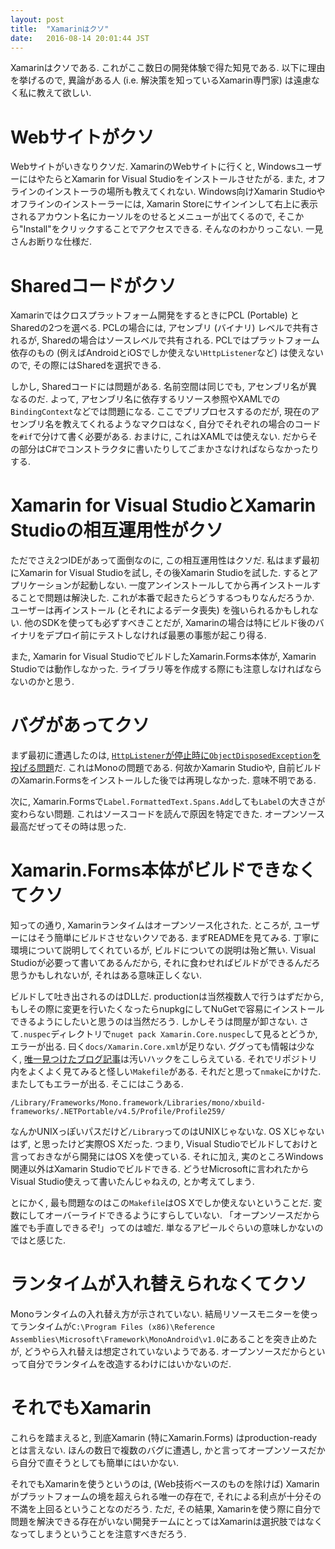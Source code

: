 ```yaml
---
layout: post
title:  "Xamarinはクソ"
date:   2016-08-14 20:01:44 JST
---
```

Xamarinはクソである. これがここ数日の開発体験で得た知見である. 以下に理由を挙げるので,
異論がある人 (i.e. 解決策を知っているXamarin専門家) は遠慮なく私に教えて欲しい.

# Webサイトがクソ
Webサイトがいきなりクソだ. XamarinのWebサイトに行くと, WindowsユーザーにはやたらとXamarin
for Visual Studioをインストールさせたがる. また, オフラインのインストーラの場所も教えてくれない.
Windows向けXamarin Studioやオフラインのインストーラーには, Xamarin Storeにサインインして右上に表示されるアカウント名にカーソルをのせるとメニューが出てくるので,
そこから"Install"をクリックすることでアクセスできる. そんなのわかりっこない.
一見さんお断りな仕様だ.

# Sharedコードがクソ
Xamarinではクロスプラットフォーム開発をするときにPCL (Portable) とSharedの2つを選べる.
PCLの場合には, アセンブリ (バイナリ) レベルで共有されるが, Sharedの場合はソースレベルで共有される.
PCLではプラットフォーム依存のもの (例えばAndroidとiOSでしか使えない`HttpListener`など)
は使えないので, その際にはSharedを選択できる.

しかし, Sharedコードには問題がある. 名前空間は同じでも, アセンブリ名が異なるのだ.
よって, アセンブリ名に依存するリソース参照やXAMLでの`BindingContext`などでは問題になる.
ここでプリプロセスするのだが, 現在のアセンブリ名を教えてくれるようなマクロはなく,
自分でそれぞれの場合のコードを`#if`で分けて書く必要がある. おまけに, これはXAMLでは使えない.
だからその部分はC#でコンストラクタに書いたりしてごまかさなければならなかったりする.

# Xamarin for Visual StudioとXamarin Studioの相互運用性がクソ
ただでさえ2つIDEがあって面倒なのに, この相互運用性はクソだ. 私はまず最初にXamarin
for Visual Studioを試し, その後Xamarin Studioを試した. するとアプリケーションが起動しない.
一度アンインストールしてから再インストールすることで問題は解決した.
これが本番で起きたらどうするつもりなんだろうか. ユーザーは再インストール
(とそれによるデータ喪失) を強いられるかもしれない. 他のSDKを使っても必ずすべきことだが,
Xamarinの場合は特にビルド後のバイナリをデプロイ前にテストしなければ最悪の事態が起こり得る.

また, Xamarin for Visual StudioでビルドしたXamarin.Forms本体が, Xamarin
Studioでは動作しなかった. ライブラリ等を作成する際にも注意しなければならないのかと思う.

# バグがあってクソ
まず最初に遭遇したのは, [`HttpListener`が停止時に`ObjectDisposedException`を投げる問題](https://bugzilla.xamarin.com/show_bug.cgi?id=41131)だ.
これはMonoの問題である. 何故かXamarin Studioや, 自前ビルドのXamarin.Formsをインストールした後では再現しなかった.
意味不明である.

次に, Xamarin.Formsで`Label.FormattedText.Spans.Add`しても`Label`の大きさが変わらない問題.
これはソースコードを読んで原因を特定できた. オープンソース最高だぜってその時は思った.

# Xamarin.Forms本体がビルドできなくてクソ
知っての通り, Xamarinランタイムはオープンソース化された. ところが, ユーザーにはそう簡単にビルドさせないクソである.
まずREADMEを見てみる. 丁寧に環境について説明してくれているが, ビルドについての説明は殆ど無い.
Visual Studioが必要って書いてあるんだから, それに食わせればビルドができるんだろ思うかもしれないが,
それはある意味正しくない.

ビルドして吐き出されるのはDLLだ. productionは当然複数人で行うはずだから,
もしその際に変更を行いたくなったらnupkgにしてNuGetで容易にインストールできるようにしたいと思うのは当然だろう.
しかしそうは問屋が卸さない. さて`.nuspec`ディレクトリで`nuget pack Xamarin.Core.nuspec`して見るとどうか,
エラーが出る. 曰く`docs/Xamarin.Core.xml`が足りない. ググっても情報は少なく,
[唯一見つけたブログ記事](http://jonathanpeppers.com/Blog/build-xamarin-forms-from-source)は汚いハックをこしらえている.
それでリポジトリ内をよくよく見てみると怪しい`Makefile`がある. それだと思って`nmake`にかけた.
またしてもエラーが出る. そこにはこうある.

```
/Library/Frameworks/Mono.framework/Libraries/mono/xbuild-frameworks/.NETPortable/v4.5/Profile/Profile259/
```

なんかUNIXっぽいパスだけど`/Library`ってのはUNIXじゃないな. OS Xじゃないはず,
と思ったけど実際OS Xだった. つまり, Visual Studioでビルドしておけと言っておきながら開発にはOS
Xを使っている. それに加え, 実のところWindows関連以外はXamarin Studioでビルドできる.
どうせMicrosoftに言われたからVisual Studio使えって書いたんじゃねえの, とか考えてしまう.

とにかく, 最も問題なのはこの`Makefile`はOS Xでしか使えないということだ.
変数にしてオーバーライドできるようにすらしていない. 「オープンソースだから誰でも手直しできるぞ!」ってのは嘘だ.
単なるアピールぐらいの意味しかないのではと感じた.

# ランタイムが入れ替えられなくてクソ
Monoランタイムの入れ替え方が示されていない. 結局リソースモニターを使ってランタイムが`C:\Program Files (x86)\Reference Assemblies\Microsoft\Framework\MonoAndroid\v1.0`にあることを突き止めたが,
どうやら入れ替えは想定されていないようである. オープンソースだからといって自分でランタイムを改造するわけにはいかないのだ.

# それでもXamarin
これらを踏まえると, 到底Xamarin (特にXamarin.Forms) はproduction-readyとは言えない.
ほんの数日で複数のバグに遭遇し, かと言ってオープンソースだから自分で直そうとしても簡単にはいかない.

それでもXamarinを使うというのは, (Web技術ベースのものを除けば) Xamarinがプラットフォームの境を超えられる唯一の存在で,
それによる利点が十分その不満を上回るということなのだろう. ただ, その結果,
Xamarinを使う際に自分で問題を解決できる存在がいない開発チームにとってはXamarinは選択肢ではなくなってしまうということを注意すべきだろう.

